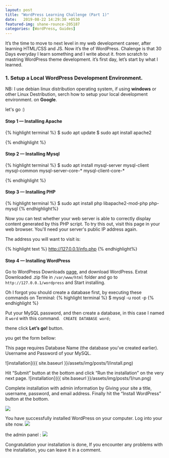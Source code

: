 ```yaml
---
layout: post
title: "WordPress Learning Challenge (Part 1)"
date:   2019-08-22 14:29:30 +0530
featured-img: shane-rounce-205187
categories: [WordPress, Guides]
---
```

It’s the time to move to next level in my web development career, after learning HTML/CSS and JS. Now it’s the of WordPress. Chalenge is that 30 Days everyday I learn something and I write about it. from scratch to mastring WordPress theme development. it’s first day, let’s start by what I learned.


### 1. Setup a Local WordPress Development Environment.
NB: I use debian linux distribution operating system, if using **windows** or other Linux Destribution, serch how to setup your local development environment. on **Google**.

let's go :) 
#### Step 1 — Installing Apache 


{% highlight terminal %}
$ sudo apt update
$ sudo apt install apache2

{% endhighlight %}

#### Step 2 —  Installing Mysql

{% highlight terminal %}
$ sudo apt install mysql-server mysql-client mysql-common mysql-server-core-* mysql-client-core-*

{% endhighlight %}

#### Step 3 —  Installing PHP

{% highlight terminal %}
$ sudo apt install php libapache2-mod-php php-mysql
{% endhighlight%}



Now you can test whether your web server is able to correctly display content generated by this PHP script. To try this out, visit this page in your web browser. You'll need your server's public IP address again.

The address you will want to visit is:

{% highlight text %}
http://127.0.0.1/info.php
{% endhighlight%}

#### Step 4 —  Installing WordPress
Go to WordPress Downloads [page](https://wordpress.org/download/), and download WordPress.
Extrat Downloaded .zip file  in ```/var/www/html``` folder and go to ```http://127.0.0.1/wordpress``` and Start installing.

Oh I forgot you should create a database first, by executing these commands on Terminal:
{% highlight terminal %}
$ mysql -u root -p
{% endhighlight %}

Put your MySQL password, and then create a database, in this case I named it ```word``` with this command.
``` CREATE DATABASE word;```

thene click **Let’s go!** button.


you get the form bellow:

This page requires Database Name (the database you’ve created earlier). Username and Password of your MySQL.

![installation]({{ site.baseurl }}/assets/img/posts/1/install.png)

Hit “Submit” button at the bottom and click “Run the installation” on the very next page.
![installation]({{ site.baseurl }}/assets/img/posts/1/run.png)

Complete installation with admin information by Giving your site a title, username, password, and email address. Finally hit the “Install WordPress” button at the bottom.


![]({{site.baseurl}}/assets/img/posts/1/setup-new.png)

You have successfully installed WordPress on your computer. Log into your site now.
![]({{site.baseurl}}/assets/img/posts/1/log.png)

the admin panel :
![]({{site.baseurl}}/assets/img/posts/1/admin-pa.png)


Congratulation your installation is done, If you encounter any problems with the installation, you can leave it in a comment.













